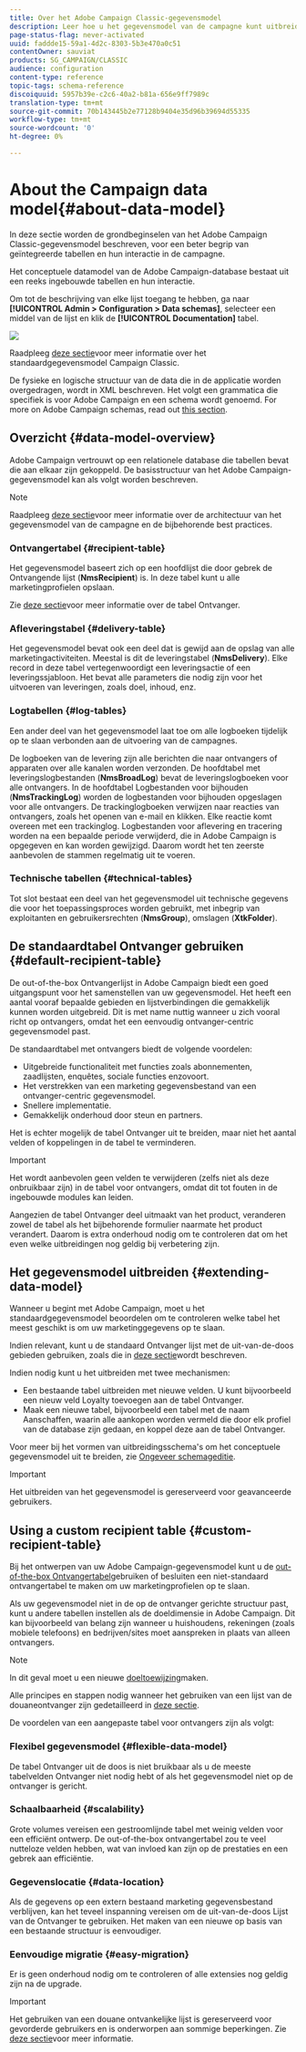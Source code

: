 ```yaml
---
title: Over het Adobe Campaign Classic-gegevensmodel
description: Leer hoe u het gegevensmodel van de campagne kunt uitbreiden, schema's kunt bewerken, API's kunt gebruiken en meer.
page-status-flag: never-activated
uuid: faddde15-59a1-4d2c-8303-5b3e470a0c51
contentOwner: sauviat
products: SG_CAMPAIGN/CLASSIC
audience: configuration
content-type: reference
topic-tags: schema-reference
discoiquuid: 5957b39e-c2c6-40a2-b81a-656e9ff7989c
translation-type: tm+mt
source-git-commit: 70b143445b2e77128b9404e35d96b39694d55335
workflow-type: tm+mt
source-wordcount: '0'
ht-degree: 0%

---
```



# About the Campaign data model{#about-data-model}

In deze sectie worden de grondbeginselen van het Adobe Campaign Classic-gegevensmodel beschreven, voor een beter begrip van geïntegreerde tabellen en hun interactie in de campagne.

Het conceptuele datamodel van de Adobe Campaign-database bestaat uit een reeks ingebouwde tabellen en hun interactie.

Om tot de beschrijving van elke lijst toegang te hebben, ga naar **[!UICONTROL Admin > Configuration > Data schemas]**, selecteer een middel van de lijst en klik de **[!UICONTROL Documentation]** tabel.

![](assets/data-model_documentation-tab.png)

Raadpleeg [deze sectie](../../configuration/using/data-model-description.md)voor meer informatie over het standaardgegevensmodel Campaign Classic.

De fysieke en logische structuur van de data die in de applicatie worden overgedragen, wordt in XML beschreven. Het volgt een grammatica die specifiek is voor Adobe Campaign en een schema wordt genoemd. For more on Adobe Campaign schemas, read out [this section](../../configuration/using/about-schema-reference.md).

## Overzicht {#data-model-overview}

Adobe Campaign vertrouwt op een relationele database die tabellen bevat die aan elkaar zijn gekoppeld. De basisstructuur van het Adobe Campaign-gegevensmodel kan als volgt worden beschreven.

>[!NOTE]
>
>Raadpleeg [deze sectie](../../configuration/using/data-model-best-practices.md#data-model-architecture)voor meer informatie over de architectuur van het gegevensmodel van de campagne en de bijbehorende best practices.

### Ontvangertabel {#recipient-table}

Het gegevensmodel baseert zich op een hoofdlijst die door gebrek de Ontvangende lijst (**NmsRecipient**) is. In deze tabel kunt u alle marketingprofielen opslaan.

Zie [deze sectie](#default-recipient-table)voor meer informatie over de tabel Ontvanger.

### Afleveringstabel {#delivery-table}

Het gegevensmodel bevat ook een deel dat is gewijd aan de opslag van alle marketingactiviteiten. Meestal is dit de leveringstabel (**NmsDelivery**). Elke record in deze tabel vertegenwoordigt een leveringsactie of een leveringssjabloon. Het bevat alle parameters die nodig zijn voor het uitvoeren van leveringen, zoals doel, inhoud, enz.

### Logtabellen {#log-tables}

Een ander deel van het gegevensmodel laat toe om alle logboeken tijdelijk op te slaan verbonden aan de uitvoering van de campagnes.

De logboeken van de levering zijn alle berichten die naar ontvangers of apparaten over alle kanalen worden verzonden. De hoofdtabel met leveringslogbestanden (**NmsBroadLog**) bevat de leveringslogboeken voor alle ontvangers.
In de hoofdtabel Logbestanden voor bijhouden (**NmsTrackingLog**) worden de logbestanden voor bijhouden opgeslagen voor alle ontvangers. De trackinglogboeken verwijzen naar reacties van ontvangers, zoals het openen van e-mail en klikken. Elke reactie komt overeen met een trackinglog.
Logbestanden voor aflevering en tracering worden na een bepaalde periode verwijderd, die in Adobe Campaign is opgegeven en kan worden gewijzigd. Daarom wordt het ten zeerste aanbevolen de stammen regelmatig uit te voeren.

### Technische tabellen {#technical-tables}

Tot slot bestaat een deel van het gegevensmodel uit technische gegevens die voor het toepassingsproces worden gebruikt, met inbegrip van exploitanten en gebruikersrechten (**NmsGroup**), omslagen (**XtkFolder**).

## De standaardtabel Ontvanger gebruiken {#default-recipient-table}

De out-of-the-box Ontvangerlijst in Adobe Campaign biedt een goed uitgangspunt voor het samenstellen van uw gegevensmodel. Het heeft een aantal vooraf bepaalde gebieden en lijstverbindingen die gemakkelijk kunnen worden uitgebreid. Dit is met name nuttig wanneer u zich vooral richt op ontvangers, omdat het een eenvoudig ontvanger-centric gegevensmodel past.

De standaardtabel met ontvangers biedt de volgende voordelen:

* Uitgebreide functionaliteit met functies zoals abonnementen, zaadlijsten, enquêtes, sociale functies enzovoort.
* Het verstrekken van een marketing gegevensbestand van een ontvanger-centric gegevensmodel.
* Snellere implementatie.
* Gemakkelijk onderhoud door steun en partners.

Het is echter mogelijk de tabel Ontvanger uit te breiden, maar niet het aantal velden of koppelingen in de tabel te verminderen.

>[!IMPORTANT]
>
>Het wordt aanbevolen geen velden te verwijderen (zelfs niet als deze onbruikbaar zijn) in de tabel voor ontvangers, omdat dit tot fouten in de ingebouwde modules kan leiden.

Aangezien de tabel Ontvanger deel uitmaakt van het product, veranderen zowel de tabel als het bijbehorende formulier naarmate het product verandert. Daarom is extra onderhoud nodig om te controleren dat om het even welke uitbreidingen nog geldig bij verbetering zijn.

## Het gegevensmodel uitbreiden {#extending-data-model}

Wanneer u begint met Adobe Campaign, moet u het standaardgegevensmodel beoordelen om te controleren welke tabel het meest geschikt is om uw marketinggegevens op te slaan.

Indien relevant, kunt u de standaard Ontvanger lijst met de uit-van-de-doos gebieden gebruiken, zoals die in [deze sectie](#default-recipient-table)wordt beschreven.

Indien nodig kunt u het uitbreiden met twee mechanismen:

* Een bestaande tabel uitbreiden met nieuwe velden. U kunt bijvoorbeeld een nieuw veld Loyalty toevoegen aan de tabel Ontvanger.
* Maak een nieuwe tabel, bijvoorbeeld een tabel met de naam Aanschaffen, waarin alle aankopen worden vermeld die door elk profiel van de database zijn gedaan, en koppel deze aan de tabel Ontvanger.

Voor meer bij het vormen van uitbreidingsschema&#39;s om het conceptuele gegevensmodel uit te breiden, zie [Ongeveer schemageditie](../../configuration/using/about-schema-edition.md).

>[!IMPORTANT]
>
>Het uitbreiden van het gegevensmodel is gereserveerd voor geavanceerde gebruikers.

## Using a custom recipient table {#custom-recipient-table}

Bij het ontwerpen van uw Adobe Campaign-gegevensmodel kunt u de [out-of-the-box Ontvangertabel](#default-recipient-table)gebruiken of besluiten een niet-standaard ontvangertabel te maken om uw marketingprofielen op te slaan.

Als uw gegevensmodel niet in de op de ontvanger gerichte structuur past, kunt u andere tabellen instellen als de doeldimensie in Adobe Campaign. Dit kan bijvoorbeeld van belang zijn wanneer u huishoudens, rekeningen (zoals mobiele telefoons) en bedrijven/sites moet aanspreken in plaats van alleen ontvangers.

>[!NOTE]
>
>In dit geval moet u een nieuwe [doeltoewijzing](../../configuration/using/target-mapping.md)maken.

Alle principes en stappen nodig wanneer het gebruiken van een lijst van de douaneontvanger zijn gedetailleerd in [deze sectie](../../configuration/using/about-custom-recipient-table.md).

De voordelen van een aangepaste tabel voor ontvangers zijn als volgt:

### Flexibel gegevensmodel {#flexible-data-model}

De tabel Ontvanger uit de doos is niet bruikbaar als u de meeste tabelvelden Ontvanger niet nodig hebt of als het gegevensmodel niet op de ontvanger is gericht.

### Schaalbaarheid {#scalability}

Grote volumes vereisen een gestroomlijnde tabel met weinig velden voor een efficiënt ontwerp. De out-of-the-box ontvangertabel zou te veel nutteloze velden hebben, wat van invloed kan zijn op de prestaties en een gebrek aan efficiëntie.

### Gegevenslocatie {#data-location}

Als de gegevens op een extern bestaand marketing gegevensbestand verblijven, kan het teveel inspanning vereisen om de uit-van-de-doos Lijst van de Ontvanger te gebruiken. Het maken van een nieuwe op basis van een bestaande structuur is eenvoudiger.

### Eenvoudige migratie {#easy-migration}

Er is geen onderhoud nodig om te controleren of alle extensies nog geldig zijn na de upgrade.

>[!IMPORTANT]
>
>Het gebruiken van een douane ontvankelijke lijst is gereserveerd voor gevorderde gebruikers en is onderworpen aan sommige beperkingen. Zie [deze sectie](../../configuration/using/about-custom-recipient-table.md)voor meer informatie.
